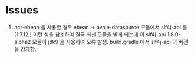 # Issues

1. act-ebean 을 사용할 경우 ebean -> avaje-datasource 모듈에서 slf4j-api 를 [1.7.12,) 이런 식을 참조하여
결국 최신 모듈을 받게 되는데 이 slf4j-api 1.8.0-alpha2 모듈이 jdk9 을 사용하여 오류 발생. build.gradle 에서 slf4j-api 의 버전을 강제함.
